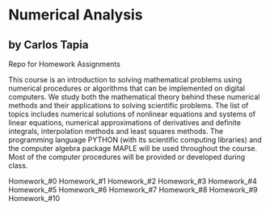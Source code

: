  
# Numerical Analysis
## by Carlos Tapia 

Repo for Homework Assignments

This course is an introduction to solving mathematical problems using
numerical procedures or algorithms that can be implemented on digital
computers. We study both the mathematical theory behind these numerical
methods and their applications to solving scientific problems. The list of
topics includes numerical solutions of nonlinear equations and systems of
linear equations, numerical approximations of derivatives and definite
integrals, interpolation methods and least squares methods. The programming
language PYTHON (with its scientific computing libraries) and the computer
algebra package MAPLE will be used throughout the course. Most of the computer
procedures will be provided or developed during class.

Homework_#0
Homework_#1
Homework_#2
Homework_#3
Homework_#4
Homework_#5
Homework_#6
Homework_#7
Homework_#8
Homework_#9
Homework_#10





